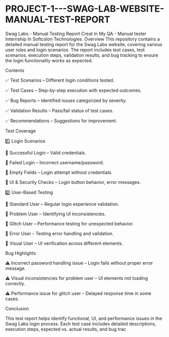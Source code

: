# PROJECT-1---SWAG-LAB-WEBSITE-MANUAL-TEST-REPORT 
Swag Labs - Manual Testing Report Creat In My QA - Manual tester Internship In Softcolon Technologies.
Overview
This repository contains a detailed manual testing report for the Swag Labs website, covering various user roles and login scenarios. The report includes test cases, test scenarios, execution steps, validation results, and bug tracking to ensure the login functionality works as expected.

Contents 

✅ Test Scenarios – Different login conditions tested.

✅ Test Cases – Step-by-step execution with expected outcomes.

✅ Bug Reports – Identified issues categorized by severity.

✅ Validation Results – Pass/fail status of test cases.

✅ Recommendations – Suggestions for improvement.

Test Coverage

1️⃣ Login Scenarios

🔹 Successful Login – Valid credentials.

🔹 Failed Login – Incorrect username/password.

🔹 Empty Fields – Login attempt without credentials.

🔹 UI & Security Checks – Login button behavior, error messages.

2️⃣ User-Based Testing

👤 Standard User – Regular login experience validation.

👤 Problem User – Identifying UI inconsistencies.

👤 Glitch User – Performance testing for unexpected behavior.

👤 Error User – Testing error handling and validation.

👤 Visual User – UI verification across different elements.

Bug Highlights

⚠️ Incorrect password handling issue – Login fails without proper error message.

⚠️ Visual inconsistencies for problem user – UI elements not loading correctly.

⚠️ Performance issue for glitch user – Delayed response time in some cases.

Conclusion

This test report helps identify functional, UI, and performance issues in the Swag Labs login process. Each test case includes detailed descriptions, execution steps, expected vs. actual results, and bug trac
